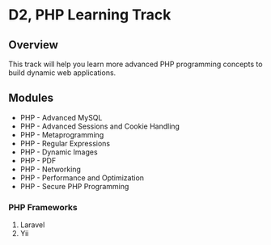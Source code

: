 # D2, PHP Learning Track

## Overview

This track will help you learn more advanced PHP programming concepts to build dynamic web applications.


## Modules

* PHP - Advanced MySQL
* PHP - Advanced Sessions and Cookie Handling
* PHP - Metaprogramming
* PHP - Regular Expressions
* PHP - Dynamic Images
* PHP - PDF
* PHP - Networking
* PHP - Performance and Optimization
* PHP - Secure PHP Programming

### PHP Frameworks
1. Laravel
2. Yii